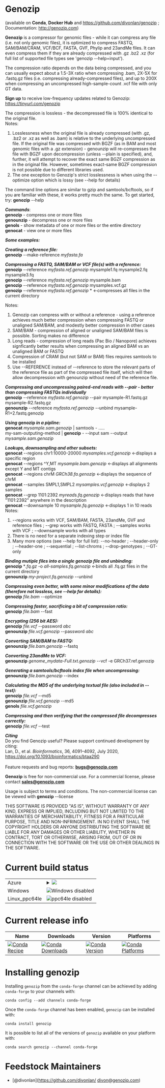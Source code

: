Genozip
=======  
  
(available on **Conda**, **Docker Hub** and https://github.com/divonlan/genozip ; Documentation: http://genozip.com)  
  
**Genozip** is a compressor for genomic files - while it can compress any file (i.e. not only genomic files), it is optimized to compress FASTQ, SAM/BAM/CRAM, VCF/BCF, FASTA, GVF, Phylip and 23andMe files. It can even compress them if they are already compressed with .gz .bz2 .xz (for full list of supported file types see 'genozip --help=input').  
  
The compression ratio depends on the data being compressed, and you can usually expect about a 1.5-3X ratio when compressing .bam, 2X-5X for .fastq.gz files (i.e. compressing already-compressed files), and up to 200X when compressing an uncompressed high-sample-count .vcf file with only GT data.  
  
**Sign up** to receive low-frequency updates related to Genozip: https://tinyurl.com/genozip  
  
The compression is lossless - the decompressed file is 100% identical to the original file.  
Notes:   
1. Losslessness when the original file is already compressed (with .gz, .bz2 or .xz as well as .bam) is relative to the underlying uncompressed file. If the original file was compressed with BGZF (as in BAM and most genomic files with a .gz extension) - genounzip will re-compresses the file with BGZF upon decompression (unless --plain is specified), and, further, it will attempt to recover the exact same BGZF compression as in the original file. However, sometimes exact-same BGZF compression is not possible due to different libraries used.  
2. The one exception to Genozip's strict losslessness is when using the --optimize option which is lossy (see --help for details)  
  
The command line options are similar to gzip and samtools/bcftools, so if you are familiar with these, it works pretty much the same. To get started, try: **genozip** --help  
  
***Commands***:   
**genozip**   - compress one or more files   
**genounzip** - decompress one or more files   
**genols**    - show metadata of one or more files or the entire directory   
**genocat**   - view one or more files   
  
***Some examples:***  
  
***Creating a reference file:***  
**genozip** --make-reference *myfasta.fa*  
  
***Compressing a FASTQ, SAM/BAM or VCF file(s) with a reference:***  
**genozip** --reference *myfasta.ref.genozip* mysample1.fq mysample2.fq mysample3.fq  
**genozip** --reference *myfasta.ref.genozip* mysample.bam  
**genozip** --reference *myfasta.ref.genozip* mysamples.vcf.gz  
**genozip** --reference *myfasta.ref.genozip* *     ←compresses all files in the current directory  
  
Notes:  
1. Genozip can compress with or without a reference - using a reference achieves much better compression when compressing FASTQ or unaligned SAM/BAM, and modestly better compression in other cases  
2. SAM/BAM - compression of aligned or unaligned SAM/BAM files is possible. Sorting makes no difference  
3. Long reads - compression of long reads (Pac Bio / Nanopore) achieves signficantly better results when compressing an aligned BAM vs an unaligned BAM or FASTQ  
4. Compression of CRAM (but not SAM or BAM) files requires samtools to be installed  
5. Use --REFERENCE instead of --reference to store the relevant parts of the reference file as part of the compressed file itself, which will then allow decompression with genounzip without need of the reference file.  
  
***Compressing and uncompressing paired-end reads with --pair - better than compressing FASTQs individually***  
**genozip** --reference *myfasta.ref.genozip* --pair mysample-R1.fastq.gz mysample-R2.fastq.gz  
**genounzip** --reference *myfasta.ref.genozip* --unbind mysample-R1+2.fastq.genozip  
  
***Using* genozip *in a pipline:***  
**genocat** *mysample.sam.genozip* | samtools - .....  
my-sam-outputing-method | **genozip** - --input sam --output *mysample.sam.genozip*  
  
***Lookups, downsampling and other subsets:***  
**genocat** --regions chr1:10000-20000 *mysamples.vcf.genozip*   ←displays a specific region  
**genocat** --regions ^Y,MT *mysample.bam.genozip*   ←displays all alignments except Y and MT contigs  
**genocat** --regions chrM *GRCh38.fa.genozip*   ←displays the sequence of chrM  
**genocat** --samples SMPL1,SMPL2 *mysamples.vcf.genozip*   ←displays 2 samples  
**genocat** --grep 1101:2392 *myreads.fq.genozip*   ←displays reads that have "1101:2392" anywhere in the description  
**genocat** --downsample 10 *mysample.fq.genozip*   ←displays 1 in 10 reads  
Notes:  
1. --regions works with VCF, SAM/BAM, FASTA, 23andMe, GVF and reference files ; --grep works with FASTQ, FASTA ; --samples works with VCF ; --downsample works with all types  
2. There is no need for a separate indexing step or index file  
3. Many more options (see --help for full list): --no-header ; --header-only ; --header-one ; --sequential ; --list-chroms ; --drop-genotypes ; --GT-only  
  
***Binding mutiple files into a single genozip file and unbinding:***  
**genozip** **.fq.gz* -o *all-samples.fq.genozip*   ←binds all .fq.gz files in the current directory  
**genounzip** *my-project.fq.genozip* --unbind   
  
***Compressing even better, with some minor modifications of the data (therefore not lossless, see --help for details):***  
**genozip** *file.bam* --optimize   
  
***Compressing faster, sacrificing a bit of compression ratio:***  
**genozip** *file.bam* --fast   
  
***Encrypting (256 bit AES):***  
**genozip** *file.vcf* --password *abc*   
**genounzip** *file.vcf.genozip* --password *abc*   
  
***Converting SAM/BAM to FASTQ:***  
**genounzip** *file.bam.genozip* --fastq  
  
***Converting 23andMe to VCF:***  
**genounzip** *genome_mydata-Full.txt.genozip* --vcf -e GRCh37.ref.genozip  
  
***Generating a samtools/bcftools index file when uncompressing:***  
**genounzip** *file.bam.genozip* --index  
  
***Calculating the MD5 of the underlying textual file (also included in *--test*):***  
**genozip** *file.vcf* --md5   
**genounzip** *file.vcf.genozip* --md5   
**genols** *file.vcf.genozip*  
  
***Compressing and then verifying that the compressed file decompresses correctly:***  
**genozip** *file.vcf* --test   
  
***Citing***  
Do you find Genozip useful? Please support continued development by citing:  
Lan, D., et al. *Bioinformatics*, 36, 4091–4092, July 2020, https://doi.org/10.1093/bioinformatics/btaa290  
<br> 
Feature requests and bug reports: **bugs@genozip.com**   
  
**Genozip** is free for non-commercial use. For a commercial license, please contact **sales@genozip.com**   
  
Usage is subject to terms and conditions. The non-commercial license can be viewed with **genozip** --license  
  
THIS SOFTWARE IS PROVIDED "AS IS", WITHOUT WARRANTY OF ANY KIND, EXPRESS OR IMPLIED, INCLUDING BUT NOT LIMITED TO THE WARRANTIES OF MERCHANTABILITY, FITNESS FOR A PARTICULAR PURPOSE, TITLE AND NON-INFRINGEMENT. IN NO EVENT SHALL THE COPYRIGHT HOLDERS OR ANYONE DISTRIBUTING THE SOFTWARE BE LIABLE FOR ANY DAMAGES OR OTHER LIABILITY, WHETHER IN CONTRACT, TORT OR OTHERWISE, ARISING FROM, OUT OF OR IN CONNECTION WITH THE SOFTWARE OR THE USE OR OTHER DEALINGS IN THE SOFTWARE.  

Current build status
====================


<table>

  <tr>
    <td>Azure</td>
    <td>
      <details>
        <summary>
          <a href="https://dev.azure.com/conda-forge/feedstock-builds/_build/latest?definitionId=8867&branchName=master">
            <img src="https://dev.azure.com/conda-forge/feedstock-builds/_apis/build/status/genozip-feedstock?branchName=master">
          </a>
        </summary>
        <table>
          <thead><tr><th>Variant</th><th>Status</th></tr></thead>
          <tbody><tr>
              <td>linux</td>
              <td>
                <a href="https://dev.azure.com/conda-forge/feedstock-builds/_build/latest?definitionId=8867&branchName=master">
                  <img src="https://dev.azure.com/conda-forge/feedstock-builds/_apis/build/status/genozip-feedstock?branchName=master&jobName=linux&configuration=linux_" alt="variant">
                </a>
              </td>
            </tr><tr>
              <td>osx</td>
              <td>
                <a href="https://dev.azure.com/conda-forge/feedstock-builds/_build/latest?definitionId=8867&branchName=master">
                  <img src="https://dev.azure.com/conda-forge/feedstock-builds/_apis/build/status/genozip-feedstock?branchName=master&jobName=osx&configuration=osx_" alt="variant">
                </a>
              </td>
            </tr>
          </tbody>
        </table>
      </details>
    </td>
  </tr>
  <tr>
    <td>Windows</td>
    <td>
      <img src="https://img.shields.io/badge/Windows-disabled-lightgrey.svg" alt="Windows disabled">
    </td>
  </tr>
  <tr>
    <td>Linux_ppc64le</td>
    <td>
      <img src="https://img.shields.io/badge/ppc64le-disabled-lightgrey.svg" alt="ppc64le disabled">
    </td>
  </tr>
</table>

Current release info
====================

| Name | Downloads | Version | Platforms |
| --- | --- | --- | --- |
| [![Conda Recipe](https://img.shields.io/badge/recipe-genozip-green.svg)](https://anaconda.org/conda-forge/genozip) | [![Conda Downloads](https://img.shields.io/conda/dn/conda-forge/genozip.svg)](https://anaconda.org/conda-forge/genozip) | [![Conda Version](https://img.shields.io/conda/vn/conda-forge/genozip.svg)](https://anaconda.org/conda-forge/genozip) | [![Conda Platforms](https://img.shields.io/conda/pn/conda-forge/genozip.svg)](https://anaconda.org/conda-forge/genozip) |

Installing genozip
==================

Installing `genozip` from the `conda-forge` channel can be achieved by adding `conda-forge` to your channels with:

```
conda config --add channels conda-forge
```

Once the `conda-forge` channel has been enabled, `genozip` can be installed with:

```
conda install genozip
```

It is possible to list all of the versions of `genozip` available on your platform with:

```
conda search genozip --channel conda-forge
```

Feedstock Maintainers
=====================

* [@divonlan](https://github.com/divonlan/ divon@genozip.com)
